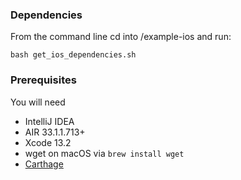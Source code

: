 ### Dependencies
From the command line cd into /example-ios and run:

```shell
bash get_ios_dependencies.sh
```


### Prerequisites

You will need

- IntelliJ IDEA
- AIR 33.1.1.713+
- Xcode 13.2
- wget on macOS via `brew install wget`
- [Carthage](https://github.com/Carthage/Carthage#installing-carthage)
